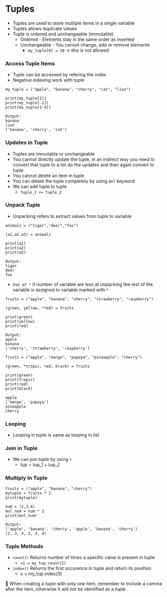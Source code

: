 # Tuples
- Tuples are used to store multiple items in a single variable
- Tuples allows duplicate values
- Tuple is ordered and unchangeable (immutable)
	- Ordered - Elements stay in the same order as inserted
	- Unchangeable - You cannot change, add or remove elements
		- `my_tuple[0] = 10` -> this is not allowed

### Access Tuple Items
- Tuple can be accessed by refering the index
- Negative indexing work with tuple
```
my_tuple = ("apple", "banana", "cherry", "cat", "lion")

print(my_tuple[1])
print(my_tuple[-1])
print(my_tuple[1:4])
```
```
Output:
banana
lion
('banana', 'cherry', 'cat')
```

### Updates in Tuple
- Tuples are immutable or unchangeable 
- You cannot directly update the tuple, in an indirect way you need to convert that tuple to a list do the updates and then again convert to tuple
- You cannot delete an item in tuple
- You can delete the tuple completely by using `del` keyword
- We can add tuple to tuple
	- `tuple_1 += tuple_2`

### Unpack Tuple
- Unpacking refers to extract values from tuple to variable
```
animals = ("tiger","deer","fox")

(a1,a2,a3) = animals

print(a1)
print(a2)
print(a3)
```
```
Output:
tiger
deer
fox
```
- `Use of *` if number of variable are less at unpacking the rest of the variable is assigned to variable marked with `*`
```
fruits = ("apple", "banana", "cherry", "strawberry", "raspberry")

(green, yellow, *red) = fruits

print(green)
print(yellow)
print(red)
```
```
Output:
apple
banana
['cherry', 'strawberry', 'raspberry']
```
```
fruits = ("apple", "mango", "papaya", "pineapple", "cherry")

(green, *tropic, red, black) = fruits

print(green)
print(tropic)
print(red)
print(black)
```
```
apple
['mango', 'papaya']
pineapple
cherry
```

### Looping
- Looping in tuple is same as looping in list

### Join in Tuple
- We can join tuple by using `+`
	- tup = tup_1 + tup_2
### Multiply In Tuple
```
fruits = ("apple", "banana", "cherry")
mytuple = fruits * 2
print(mytuple)

num = (2,3,4)
mul_num = num * 2
print(mul_num)

```
```
Output:
('apple', 'banana', 'cherry', 'apple', 'banana', 'cherry')
(2, 3, 4, 2, 3, 4)
```

### Tuple Methods
- `count()` Returns number of times a specific value is present in tuple
	- `v1 = my_tup.count(2)`
- `index()` Returns the first occurence in tuple and return its position
	- x = my_tup.index(3)


📝 When creating a tuple with only one item, remember to include a comma after the item, otherwise it will not be identified as a tuple.


